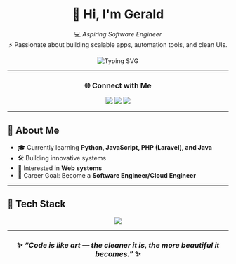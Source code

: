 <!-- Modern & Sleek GitHub Profile README -->
<!-- Replace your-username, email, and socials with your own -->

<div align="center">
  
# 👋 Hi, I'm Gerald  

💻 *Aspiring Software Engineer*  
⚡ Passionate about building scalable apps, automation tools, and clean UIs.  

![Typing SVG](https://readme-typing-svg.herokuapp.com?font=Fira+Code&pause=1000&color=00BFFF&center=true&vCenter=true&width=435&lines=Code.+Create.+Innovate.;Always+learning+something+new.;Sharing+projects+and+ideas+here!)

---

### 🌐 Connect with Me  
<a href="mailto:your-email@example.com"><img src="https://img.shields.io/badge/Email-D14836?style=for-the-badge&logo=gmail&logoColor=white"/></a>
<a href="https://www.linkedin.com/in/your-linkedin"><img src="https://img.shields.io/badge/LinkedIn-0077B5?style=for-the-badge&logo=linkedin&logoColor=white"/></a>
<a href="https://twitter.com/yourhandle"><img src="https://img.shields.io/badge/Twitter-1DA1F2?style=for-the-badge&logo=twitter&logoColor=white"/></a>

</div>

---

## 🚀 About Me  
- 🎓 Currently learning **Python, JavaScript, PHP (Laravel), and Java**  
- 🛠️ Building innovative systems 
- 🌱 Interested in **Web systems**  
- 🎯 Career Goal: Become a **Software Engineer/Cloud Engineer**  

---

## 🧰 Tech Stack  

<p align="center">
  <img src="https://skillicons.dev/icons?i=python,js,html,css,php,mysql,java,git,vue,react" />
</p>

---

<div align="center">

### ✨ *“Code is like art — the cleaner it is, the more beautiful it becomes.”* ✨  

</div>
